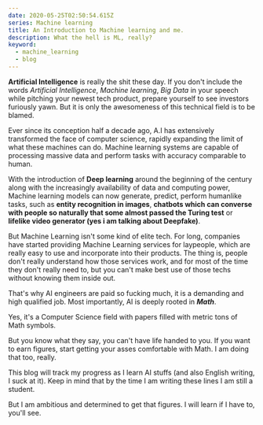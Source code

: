 ```yaml
---
date: 2020-05-25T02:50:54.615Z
series: Machine learning
title: An Introduction to Machine learning and me.
description: What the hell is ML, really?
keyword:
  - machine_learning
  - blog
---
```

**Artificial Intelligence** is really the shit these day.
If you don't include the words *Artificial Intelligence*, *Machine learning*, *Big Data* in your speech while pitching your newest tech product,
prepare yourself to see investors furiously yawn. But it is only the awesomeness of this technical field is to be blamed.

Ever since its conception half a decade ago, A.I has extensively transformed the face of computer science, rapidly expanding the limit of 
what these machines can do. 
Machine learning systems are capable of processing massive data and perform tasks with accuracy comparable to human. 

With the introduction of **Deep learning** around the beginning of the century along with the increasingly availability of data and computing power, 
Machine learning models can now generate, predict, perform humanlike tasks, such as **entity recognition in images**, 
**chatbots which can converse with people so naturally that some almost passed the Turing test** or **lifelike video generator (yes i am talking about Deepfake)**.

But Machine Learning isn't some kind of elite tech. For long, companies have started providing Machine Learning services for laypeople, which are really easy to 
use and incorporate into their products. The thing is, people don't really understand how those services work, and for most of the time they don't really need to, 
but you can't make best use of those techs without knowing them inside out. 

That's why AI engineers are paid so fucking much, it is a demanding and high qualified job. Most importantly, AI is deeply rooted in ***Math***.

Yes, it's a Computer Science field with papers filled with metric tons of Math symbols.

But you know what they say, you can't have life handed to you. If you want to earn figures, start getting your asses comfortable with Math. I am doing that too, really.

This blog will track my progress as I learn AI stuffs (and also English writing, I suck at it). Keep in mind that by the time I am writing these lines I am still a student.

But I am ambitious and determined to get that figures. I will learn if I have to, you'll see.